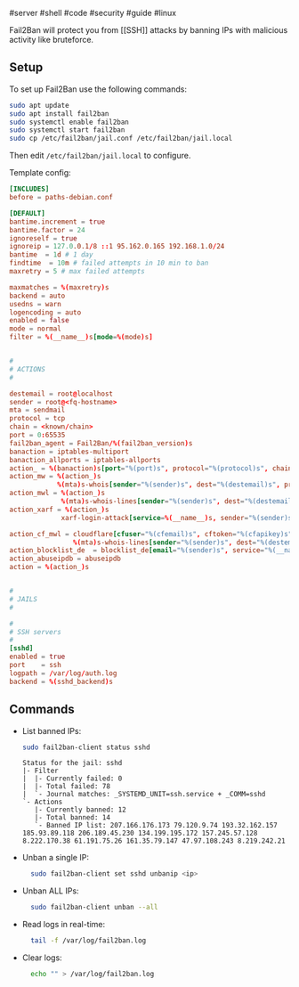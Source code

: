 #server #shell #code #security #guide #linux

Fail2Ban will protect you from [[SSH]] attacks by banning IPs with malicious activity like bruteforce.
## Setup
To set up Fail2Ban use the following commands:
```bash
sudo apt update
sudo apt install fail2ban
sudo systemctl enable fail2ban
sudo systemctl start fail2ban
sudo cp /etc/fail2ban/jail.conf /etc/fail2ban/jail.local
```
Then edit `/etc/fail2ban/jail.local` to configure.

Template config:
```toml
[INCLUDES]
before = paths-debian.conf

[DEFAULT]
bantime.increment = true
bantime.factor = 24
ignoreself = true
ignoreip = 127.0.0.1/8 ::1 95.162.0.165 192.168.1.0/24
bantime  = 1d # 1 day
findtime  = 10m # failed attempts in 10 min to ban
maxretry = 5 # max failed attempts

maxmatches = %(maxretry)s
backend = auto
usedns = warn
logencoding = auto
enabled = false
mode = normal
filter = %(__name__)s[mode=%(mode)s]


#
# ACTIONS
#

destemail = root@localhost
sender = root@<fq-hostname>
mta = sendmail
protocol = tcp
chain = <known/chain>
port = 0:65535
fail2ban_agent = Fail2Ban/%(fail2ban_version)s
banaction = iptables-multiport
banaction_allports = iptables-allports
action_ = %(banaction)s[port="%(port)s", protocol="%(protocol)s", chain="%(chain)s"]
action_mw = %(action_)s
            %(mta)s-whois[sender="%(sender)s", dest="%(destemail)s", protocol="%(proto>
action_mwl = %(action_)s
             %(mta)s-whois-lines[sender="%(sender)s", dest="%(destemail)s", logpath="%>
action_xarf = %(action_)s
             xarf-login-attack[service=%(__name__)s, sender="%(sender)s", logpath="%(l>

action_cf_mwl = cloudflare[cfuser="%(cfemail)s", cftoken="%(cfapikey)s"]
                %(mta)s-whois-lines[sender="%(sender)s", dest="%(destemail)s", logpath>
action_blocklist_de  = blocklist_de[email="%(sender)s", service="%(__name__)s", apikey>
action_abuseipdb = abuseipdb
action = %(action_)s


#
# JAILS
#

#
# SSH servers
#
[sshd]
enabled = true
port    = ssh
logpath = /var/log/auth.log
backend = %(sshd_backend)s
```

## Commands
- List banned IPs:
	```bash
	sudo fail2ban-client status sshd
	```
	
	```
	Status for the jail: sshd
	|- Filter
	|  |- Currently failed: 0
	|  |- Total failed: 78
	|  `- Journal matches: _SYSTEMD_UNIT=ssh.service + _COMM=sshd
	`- Actions
	   |- Currently banned: 12
	   |- Total banned: 14
	   `- Banned IP list: 207.166.176.173 79.120.9.74 193.32.162.157 185.93.89.118 206.189.45.230 134.199.195.172 157.245.57.128 8.222.170.38 61.191.75.26 161.35.79.147 47.97.108.243 8.219.242.21
	```
- Unban a single IP:
  ```bash
	sudo fail2ban-client set sshd unbanip <ip>
	```
- Unban ALL IPs:
  ```bash
	sudo fail2ban-client unban --all
	```
- Read logs in real-time:
  ```bash
	tail -f /var/log/fail2ban.log
	```
- Clear logs:
  ```bash
	echo "" > /var/log/fail2ban.log
	```